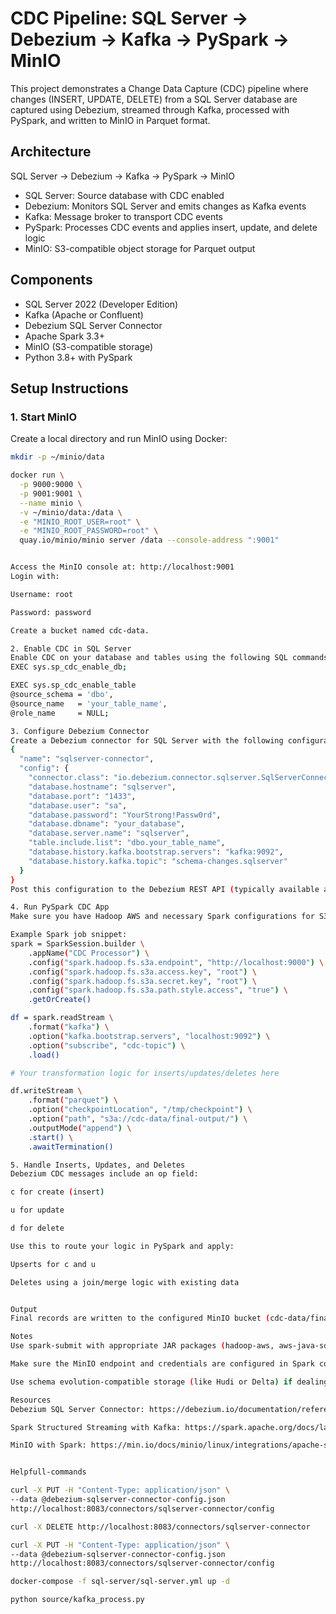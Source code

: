 # CDC Pipeline: SQL Server → Debezium → Kafka → PySpark → MinIO

This project demonstrates a Change Data Capture (CDC) pipeline where changes (INSERT, UPDATE, DELETE) from a SQL Server database are captured using Debezium, streamed through Kafka, processed with PySpark, and written to MinIO in Parquet format.

## Architecture

SQL Server → Debezium → Kafka → PySpark → MinIO

- SQL Server: Source database with CDC enabled
- Debezium: Monitors SQL Server and emits changes as Kafka events
- Kafka: Message broker to transport CDC events
- PySpark: Processes CDC events and applies insert, update, and delete logic
- MinIO: S3-compatible object storage for Parquet output

## Components

- SQL Server 2022 (Developer Edition)
- Kafka (Apache or Confluent)
- Debezium SQL Server Connector
- Apache Spark 3.3+
- MinIO (S3-compatible storage)
- Python 3.8+ with PySpark

## Setup Instructions

### 1. Start MinIO

Create a local directory and run MinIO using Docker:

```bash
mkdir -p ~/minio/data

docker run \
  -p 9000:9000 \
  -p 9001:9001 \
  --name minio \
  -v ~/minio/data:/data \
  -e "MINIO_ROOT_USER=root" \
  -e "MINIO_ROOT_PASSWORD=root" \
  quay.io/minio/minio server /data --console-address ":9001"


Access the MinIO console at: http://localhost:9001
Login with:

Username: root

Password: password

Create a bucket named cdc-data.

2. Enable CDC in SQL Server
Enable CDC on your database and tables using the following SQL commands:
EXEC sys.sp_cdc_enable_db;

EXEC sys.sp_cdc_enable_table  
@source_schema = 'dbo',  
@source_name   = 'your_table_name',  
@role_name     = NULL;

3. Configure Debezium Connector
Create a Debezium connector for SQL Server with the following configuration:
{
  "name": "sqlserver-connector",
  "config": {
    "connector.class": "io.debezium.connector.sqlserver.SqlServerConnector",
    "database.hostname": "sqlserver",
    "database.port": "1433",
    "database.user": "sa",
    "database.password": "YourStrong!Passw0rd",
    "database.dbname": "your_database",
    "database.server.name": "sqlserver",
    "table.include.list": "dbo.your_table_name",
    "database.history.kafka.bootstrap.servers": "kafka:9092",
    "database.history.kafka.topic": "schema-changes.sqlserver"
  }
}
Post this configuration to the Debezium REST API (typically available at http://localhost:8083).

4. Run PySpark CDC App
Make sure you have Hadoop AWS and necessary Spark configurations for S3A/MinIO.

Example Spark job snippet:
spark = SparkSession.builder \
    .appName("CDC Processor") \
    .config("spark.hadoop.fs.s3a.endpoint", "http://localhost:9000") \
    .config("spark.hadoop.fs.s3a.access.key", "root") \
    .config("spark.hadoop.fs.s3a.secret.key", "root") \
    .config("spark.hadoop.fs.s3a.path.style.access", "true") \
    .getOrCreate()

df = spark.readStream \
    .format("kafka") \
    .option("kafka.bootstrap.servers", "localhost:9092") \
    .option("subscribe", "cdc-topic") \
    .load()

# Your transformation logic for inserts/updates/deletes here

df.writeStream \
    .format("parquet") \
    .option("checkpointLocation", "/tmp/checkpoint") \
    .option("path", "s3a://cdc-data/final-output/") \
    .outputMode("append") \
    .start() \
    .awaitTermination()

5. Handle Inserts, Updates, and Deletes
Debezium CDC messages include an op field:

c for create (insert)

u for update

d for delete

Use this to route your logic in PySpark and apply:

Upserts for c and u

Deletes using a join/merge logic with existing data


Output
Final records are written to the configured MinIO bucket (cdc-data/final-output/) in Parquet format.

Notes
Use spark-submit with appropriate JAR packages (hadoop-aws, aws-java-sdk) when running the Spark job.

Make sure the MinIO endpoint and credentials are configured in Spark correctly.

Use schema evolution-compatible storage (like Hudi or Delta) if dealing with frequent schema changes.

Resources
Debezium SQL Server Connector: https://debezium.io/documentation/reference/connectors/sqlserver.html

Spark Structured Streaming with Kafka: https://spark.apache.org/docs/latest/structured-streaming-kafka-integration.html

MinIO with Spark: https://min.io/docs/minio/linux/integrations/apache-spark.html


Helpfull-commands

curl -X PUT -H "Content-Type: application/json" \
--data @debezium-sqlserver-connector-config.json
http://localhost:8083/connectors/sqlserver-connector/config

curl -X DELETE http://localhost:8083/connectors/sqlserver-connector

curl -X PUT -H "Content-Type: application/json" \
--data @debezium-sqlserver-connector-config.json
http://localhost:8083/connectors/sqlserver-connector/config

docker-compose -f sql-server/sql-server.yml up -d

python source/kafka_process.py